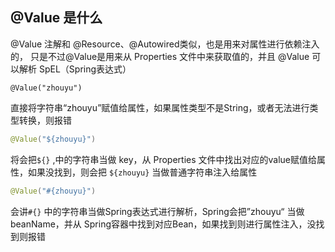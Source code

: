 ## @Value 是什么

@Value 注解和 @Resource、@Autowired类似，也是用来对属性进行依赖注入的， 只是不过@Value是用来从 Properties 文件中来获取值的，并且 @Value 可以解析 SpEL（Spring表达式）

```
@Value("zhouyu")
```

直接将字符串“zhouyu”赋值给属性，如果属性类型不是String，或者无法进行类型转换，则报错



```java
@Value("${zhouyu}")
```

将会把`${}` ,中的字符串当做 key，从 Properties 文件中找出对应的value赋值给属性，如果没找到，则会把 `${zhouyu}` 当做普通字符串注入给属性



```java
@Value("#{zhouyu}")
```

会讲`#{}` 中的字符串当做Spring表达式进行解析，Spring会把”zhouyu“ 当做 beanName，并从 Spring容器中找到对应Bean，如果找到则进行属性注入，没找到则报错